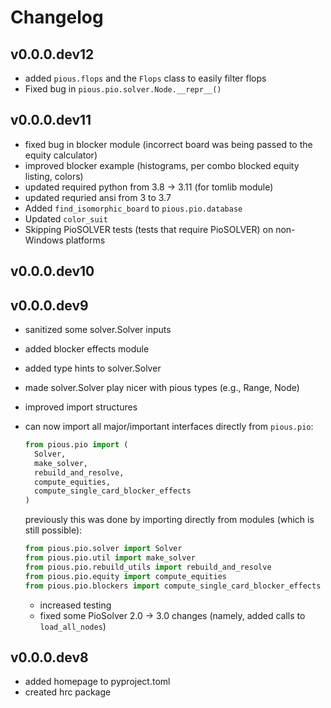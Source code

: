 # Changelog

## v0.0.0.dev12
- added `pious.flops` and the `Flops` class to easily filter flops
- Fixed bug in `pious.pio.solver.Node.__repr__()`

## v0.0.0.dev11
- fixed bug in blocker module (incorrect board was being passed to the equity calculator)
- improved blocker example (histograms, per combo blocked equity listing, colors)
- updated required python from 3.8 -> 3.11 (for tomlib module)
- updated requried ansi from 3 to 3.7
- Added `find_isomorphic_board` to `pious.pio.database`
- Updated `color_suit`
- Skipping PioSOLVER tests (tests that require PioSOLVER) on non-Windows platforms

## v0.0.0.dev10

## v0.0.0.dev9
- sanitized some solver.Solver inputs
- added blocker effects module
- added type hints to solver.Solver
- made solver.Solver play nicer with pious types (e.g., Range, Node)
- improved import structures
- can now import all major/important interfaces directly from `pious.pio`:
  ```python
  from pious.pio import (
    Solver,
    make_solver,
    rebuild_and_resolve,
    compute_equities,
    compute_single_card_blocker_effects
  )
  ```

  previously this was done by importing directly from modules (which is still possible):

  ```python
  from pious.pio.solver import Solver
  from pious.pio.util import make_solver
  from pious.pio.rebuild_utils import rebuild_and_resolve
  from pious.pio.equity import compute_equities
  from pious.pio.blockers import compute_single_card_blocker_effects
  ```

  - increased testing
  - fixed some PioSolver 2.0 -> 3.0 changes (namely, added calls to `load_all_nodes`)


## v0.0.0.dev8
- added homepage to pyproject.toml
- created hrc package
